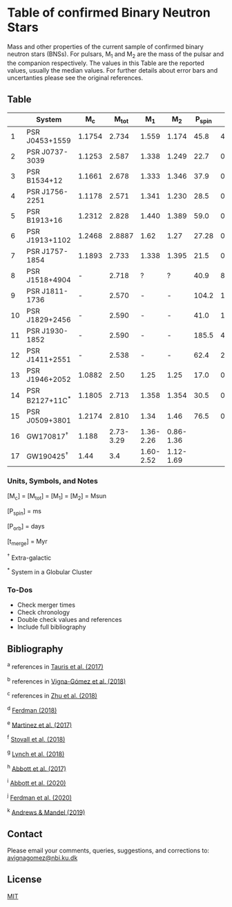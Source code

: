 # Table of confirmed Binary Neutron Stars

Mass and other properties of the current sample of confirmed binary neutron stars (BNSs). For pulsars, M<sub>1</sub> and M<sub>2</sub> are the mass of the pulsar and the companion respectively. The values in this Table are the reported values, usually the median values. For further details about error bars and uncertanties please see the original references.

## Table
|     | System         | M<sub>c</sub> | M<sub>tot</sub> | M<sub>1</sub> | M<sub>2</sub> | P<sub>spin</sub> | P<sub>orb</sub> | e      | t<sub>merge</sub>  | Ref   | Year |
| --- | -------------- | ------------- | --------------- | ------------- | ------------- | ---------------- | ----------------| ------ | -------------------| ----- | ---- |
| 1   | PSR J0453+1559 | 1.1754        | 2.734           | 1.559         | 1.174         | 45.8             | 4.072            | 0.113  | >H<sub>0</sub><sup>-1</sup>                | a,b   |           |
| 2   | PSR J0737-3039 | 1.1253        | 2.587           | 1.338         | 1.249         | 22.7             | 0.102            | 0.088  | 204                                              | a,b   |           |
| 3   | PSR B1534+12   | 1.1661        | 2.678           | 1.333         | 1.346         | 37.9             | 0.421            | 0.274  | 248                                              | a,b   |           |
| 4   | PSR J1756-2251 | 1.1178         | 2.571          | 1.341         | 1.230         | 28.5             | 0.320            | 0.181  | 443                                              | a,b   |           |
| 5   | PSR B1913+16   | 1.2312         | 2.828          | 1.440         | 1.389         | 59.0             | 0.323            | 0.617  | 108                                              | a,b   |           |
| 6   | PSR J1913+1102 | 1.2468         | 2.8887         | 1.62          | 1.27          | 27.28            | 0.206            | 0.09   | 2687                                              | a,b   |           |
| 7   | PSR J1757-1854 | 1.1893         | 2.733          | 1.338         | 1.395         | 21.5             | 0.183            | 0.606  | 76, 130                                          | b,c   |           |
| 8   | PSR J1518+4904 | -              | 2.718          | ?             | ?             | 40.9             | 8.634            | 0.249  | >H<sub>0</sub><sup>-1</sup>                | a,b   |           |
| 9   | PSR J1811-1736 | -              | 2.570          | -             | -             | 104.2            | 18.779           | 0.828  | >H<sub>0</sub><sup>-1</sup>                | a,b   |           |
| 10  | PSR J1829+2456 | -              | 2.590          | -             | -             | 41.0             | 1.176            | 0.139  | >H<sub>0</sub><sup>-1</sup>                | a,b   |           |
| 11  | PSR J1930-1852 | -              | 2.590          | -             | -             | 185.5            | 45.060           | 0.399  | >H<sub>0</sub><sup>-1</sup>                | a,b   |           |
| 12  | PSR J1411+2551 | -              | 2.538    | -             | -             | 62.4             | 2.616            | 0.1699 | >H<sub>0</sub><sup>-1</sup>                | b,e   |           |
| 13  | PSR J1946+2052 | 1.0882         | 2.50      | 1.25          | 1.25          | 17.0             | 0.078            | 0.06   | 46                                                | c,f   |           |
| 14  | PSR B2127+11C<sup>*</sup>   | 1.1805         | 2.713             | 1.358         | 1.354         | 30.5             | 0.335            | 0.681  | 97                                                | a   |           |
| 15  | PSR J0509+3801 | 1.2174         | 2.810          | 1.34     | 1.46     | 76.5             | 0.380            | 0.586  | 153                                                | g   |           |
| 16  | GW170817<sup>†</sup>        | 1.188          | 2.73-3.29        | 1.36-2.26     | 0.86-1.36     |              |            |  |                                                 | h   |           |
| 17  | GW190425<sup>†</sup>        | 1.44     | 3.4        | 1.60-2.52     | 1.12-1.69     |              |            |  |                                                 | i   |           |




### Units, Symbols, and Notes
[M<sub>c</sub>] = [M<sub>tot</sub>] = [M<sub>1</sub>] = [M<sub>2</sub>] = Msun

[P<sub>spin</sub>] = ms

[P<sub>orb</sub>] = days

[t<sub>merge</sub>] = Myr

<sup>†</sup> Extra-galactic 

<sup>*</sup> System in a Globular Cluster 

### To-Dos
- Check merger times
- Check chronology
- Double check values and references
- Include full bibliography

## Bibliography

<sup>a</sup> references in [Tauris et al. (2017)](https://ui.adsabs.harvard.edu/abs/2017ApJ...846..170T/abstract)

<sup>b</sup> references in [Vigna-Gómez et al. (2018)](https://ui.adsabs.harvard.edu/abs/2018MNRAS.481.4009V/abstract)

<sup>c</sup> references in [Zhu et al. (2018)](https://ui.adsabs.harvard.edu/abs/2018PhRvD..98d3002Z/abstract)

<sup>d</sup> [Ferdman (2018)](https://ui.adsabs.harvard.edu/abs/2018IAUS..337..146F/abstract)

<sup>e</sup> [Martinez et al. (2017)](https://ui.adsabs.harvard.edu/abs/2017ApJ...851L..29M/abstract)

<sup>f</sup> [Stovall et al. (2018)](https://ui.adsabs.harvard.edu/abs/2018ApJ...854L..22S/abstract)

<sup>g</sup> [Lynch et al. (2018)](https://ui.adsabs.harvard.edu/abs/2018ApJ...859...93L/abstract)

<sup>h</sup> [Abbott et al. (2017)](https://ui.adsabs.harvard.edu/abs/2017PhRvL.119p1101A/abstract)

<sup>i</sup> [Abbott et al. (2020)](https://ui.adsabs.harvard.edu/abs/2020ApJ...892L...3A/abstract)

<sup>j</sup> [Ferdman et al. (2020)](https://ui.adsabs.harvard.edu/abs/2020Natur.583..211F/abstract)

<sup>k</sup> [Andrews & Mandel (2019)](https://ui.adsabs.harvard.edu/abs/2019ApJ...880L...8A/abstract)

## Contact
Please email your comments, queries, suggestions, and corrections to: avignagomez@nbi.ku.dk


## License
[MIT](https://choosealicense.com/licenses/mit/)

